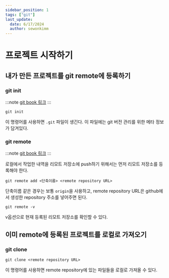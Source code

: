 ```yaml
---
sidebar_position: 1
tags: ["git"]
last_update:
  date: 6/17/2024
  author: sewonkimm
---
```


# 프로젝트 시작하기

## 내가 만든 프로젝트를 git remote에 등록하기

### git init

:::note
[git book 링크](https://git-scm.com/docs/git-init/en)
:::

```git
git init
```

이 명령어를 사용하면 `.git` 파일이 생긴다. 이 파일에는 git 버전 관리를 위한 메타 정보가 담겨있다.

### git remote

:::note
[git book 링크](https://git-scm.com/book/ko/v2/Git%EC%9D%98-%EA%B8%B0%EC%B4%88-%EB%A6%AC%EB%AA%A8%ED%8A%B8-%EC%A0%80%EC%9E%A5%EC%86%8C)
:::

로컬에서 작업한 내역을 리모트 저장소에 push하기 위해서는 먼저 리모트 저장소를 등록해야 한다.

```git
git remote add <단축이름> <remote repository URL>
```

단축이름 같은 경우는 보통 `origin`을 사용하고, remote repository URL은 github에서 생성한 repository 주소를 넣어주면 된다.

```git
git remote -v
```

v옵션으로 현재 등록된 리모트 저장소를 확인할 수 있다.

## 이미 remote에 등록된 프로젝트를 로컬로 가져오기

### git clone

```git
git clone <remote repository URL>
```

이 명령어를 사용하면 remote repository에 있는 파일들을 로컬로 가져올 수 있다.
